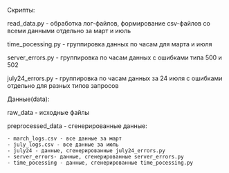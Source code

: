 
Скрипты:

read_data.py - обработка лог-файлов, формирование csv-файлов со всеми данными отдельно за март и июль

time_pocessing.py - группировка данных по часам для марта и июля

server_errors.py - группировка по часам данных с ошибками типа 500 и 502

july24_errors.py - группировка по часам данных за 24 июля с ошибками отдельно для разных типов запросов

Данные(data):

raw_data - исходные файлы

preprocessed_data - сгенерированные данные:
	
	- march_logs.csv - все данные за март
	- july_logs.csv - все данные за июль
	- july24 - данные, сгенерированные july24_errors.py
	- server_errors- данные, сгенерированные server_errors.py
	- time_pocessing - данные, сгенерированные time_pocessing.py

